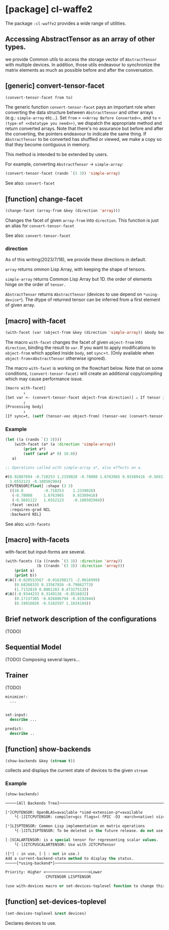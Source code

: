 
# [package] cl-waffe2
The package `:cl-waffe2` provides a wide range of utilities.
## Accessing AbstractTensor as an array of other types.
we provide Common utils to access the storage vector of `AbstractTensor` with multiple devices. In addition, those utils endeavour to synchronize the matrix elements as much as possible before and after the conversation.

## [generic] convert-tensor-facet

```lisp
(convert-tensor-facet from to)
```

The generic function `convert-tensor-facet` pays an important role when converting the data structure between `AbstractTensor` and other arrays (e.g.: `simple-array` etc...). Set `from` = `<<Array Before Converted>>`, and `to` = `(type-of <<Datatype you need>>)`, we dispatch the appropriate method and return converted arrays. Note that there's no assurance but before and after the converting, the pointers endeavour to indicate the same thing. If `AbstractTensor` to be converted has shuffled or viewed, we make a copy so that they become contiguous in memory.

This method is intended to be extended by users.

For example, converting `AbstractTensor` -> `simple-array`:

```lisp
(convert-tensor-facet (randn `(3 3)) 'simple-array)
```

See also: `convert-facet`


## [function] change-facet

```lisp
(change-facet (array-from &key (direction 'array)))
```

Changes the facet of given `array-from` into `direction`. This function is just an alias for `convert-tensor-facet`

See also: `convert-tensor-facet`

### direction

As of this writing(2023/7/18), we provide these directions in default.

`array` returns ommon Lisp Array, with keeping the shape of tensors.

`simple-array` returns Common Lisp Array but 1D. the order of elements hinge on the order of `tensor.`

`AbstractTensor` returns `AbstractTensor` (devices to use depend on `*using-device*`). The dtype of returned tensor can be inferred from a first element of given array.


## [macro] with-facet

```lisp
(with-facet (var (object-from &key (direction 'simple-array)) &body body))
```

The macro `with-facet` changes the facet of given `object-from` into `direction`, binding the result to `var`. If you want to apply modifications to `object-from` which applied inside `body`, set `sync`=`t`. (Only available when `object-from`=`AbstractTensor` otherwise ignored).

The macro `with-facet` is working on the flowchart below. Note that on some conditions, `(convert-tensor-facet)` will create an additional copy/compiling which may cause performance issue.

```lisp
[macro with-facet]
        ↓
[Set var <- (convert-tensor-facet object-from direction)] ⚠️ If tensor is viewed/permuted, an additional compiling is invoked!
        ↓
[Processing body]
        ↓
[If sync=t, (setf (tensor-vec object-from) (tensor-vec (convert-tensor-facet var 'AbstractTensor)))]
```

### Example

```lisp
(let ((a (randn `(3 3))))
    (with-facet (a* (a :direction 'simple-array))
        (print a*)
        (setf (aref a* 0) 10.0))
   a)

;; Operations called with simple-array a*, also effects on a.

#(0.92887694 -0.710253 1.2339028 -0.78008 1.6763965 0.93389416 -0.5691122
  1.6552123 -0.108502984) 
{CPUTENSOR[float] :shape (3 3)  
  ((10.0         -0.710253    1.2339028)
   (-0.78008     1.6763965    0.93389416)
   (-0.5691122   1.6552123    -0.108502984))
  :facet :exist
  :requires-grad NIL
  :backward NIL}
```

See also: `with-facets`

## [macro] with-facets

with-facet but input-forms are several.


```lisp
(with-facets ((a ((randn `(3 3)) :direction 'array))
              (b ((randn `(3 3)) :direction 'array)))
    (print a)
    (print b))
#2A((-0.020553567 -0.016298171 -2.0616999)
    (0.68268335 0.33567926 -0.79862773)
    (1.7132819 0.8081283 0.47327513)) 
#2A((-0.9344233 0.3149136 -0.8516832)
    (0.17137305 -0.026806794 -0.8192844)
    (0.19916026 -0.5102597 1.1834184)) 
```

## Brief network description of the configurations
(TODO)
## Sequential Model
(TODO) Composing several layers...
## Trainer
(TODO)

```lisp
minimize!:
  ...


set-input:
  describe ...

predict:
  describe ..
```
## [function] show-backends

```lisp
(show-backends &key (stream t))
```

collects and displays the current state of devices to the given `stream`

### Example

```lisp
(show-backends)

─────[All Backends Tree]──────────────────────────────────────────────────

[*]CPUTENSOR: OpenBLAS=available *simd-extension-p*=available
    └[-]JITCPUTENSOR: compiler=gcc flags=(-fPIC -O3 -march=native) viz=NIL

[*]LISPTENSOR: Common Lisp implementation on matrix operations
    └[-]JITLISPTENSOR: To be deleted in the future release. do not use this.

[-]SCALARTENSOR: is a special tensor for representing scalar values.
    └[-]JITCPUSCALARTENSOR: Use with JITCPUTensor

([*] : in use, [-] : not in use.)
Add a current-backend-state method to display the status.
─────[*using-backend*]───────────────────────────────────────────────────

Priority: Higher <───────────────────>Lower
                  CPUTENSOR LISPTENSOR 

(use with-devices macro or set-devices-toplevel function to change this parameter.)
```

## [function] set-devices-toplevel

```lisp
(set-devices-toplevel &rest devices)
```

Declares devices to use.
